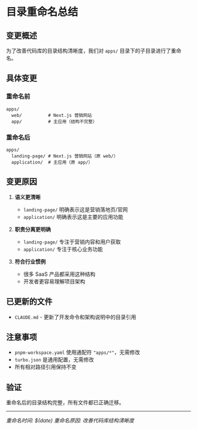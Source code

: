 # 目录重命名总结

## 变更概述
为了改善代码库的目录结构清晰度，我们对 `apps/` 目录下的子目录进行了重命名。

## 具体变更

### 重命名前
```
apps/
  web/          # Next.js 营销网站
  app/          # 主应用（结构不完整）
```

### 重命名后
```
apps/
  landing-page/ # Next.js 营销网站（原 web/）
  application/  # 主应用（原 app/）
```

## 变更原因

1. **语义更清晰**
   - `landing-page/` 明确表示这是营销落地页/官网
   - `application/` 明确表示这是主要的应用功能

2. **职责分离更明确**
   - `landing-page/` 专注于营销内容和用户获取
   - `application/` 专注于核心业务功能

3. **符合行业惯例**
   - 很多 SaaS 产品都采用这种结构
   - 开发者更容易理解项目架构

## 已更新的文件

- `CLAUDE.md` - 更新了开发命令和架构说明中的目录引用

## 注意事项

- `pnpm-workspace.yaml` 使用通配符 `"apps/*"`，无需修改
- `turbo.json` 是通用配置，无需修改
- 所有相对路径引用保持不变

## 验证

重命名后的目录结构完整，所有文件都已正确迁移。

---
*重命名时间: $(date)*
*重命名原因: 改善代码库结构清晰度*
